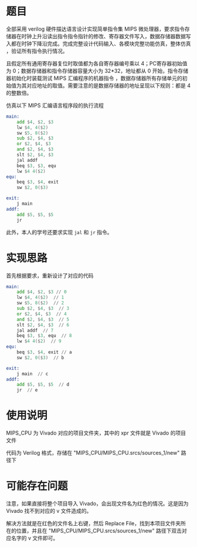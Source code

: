 # 题目

全部采用 verilog 硬件描达语言设计实现简单指令集 MIPS 微处理器，要求指令存储器在时钟上升沿读出指令指令指针的修改、寄存器文件写入，数据存储器数据写入都在时钟下降沿完成。完成完整设计代码输入、各模块完整功能仿真，整体仿真 ，验证所有指令执行情况。

且假定所有通用寄存器复位时取值都为各自寄存器编号乘以 4；PC寄存器初始值为 0；数据存储器和指令存储器容量大小为 32*32，地址都从 0 开始，指令存储器初始化时装载测试 MIPS 汇编程序的机器指令 ，数据存储器所有存储单元的初始值为其对应地址的取值。需要注意的是数据存储器的地址呈现以下规则：都是 4 的整数倍。

仿真以下 MIPS 汇编语言程序段的执行流程

```asm
main: 
    add $4, $2, $3 
    lw $4, 4($2)
    sw $5, 8($2)
    sub $2, $4, $3
    or $2, $4, $3
    and $2, $4, $3
    slt $2, $4, $3
    jal addf
    beq $3, $3, equ
    lw $4 4($2)
equ:
    beq $3, $4, exit
    sw $2, 0($3)

exit:
    j main
addf: 
    add $5, $5, $5
    jr
```

此外，本人的学号还要求实现 ``jal`` 和 ``jr`` 指令。

# 实现思路

首先根据要求，重新设计了对应的代码

```asm
main: 
    add $4, $2, $3 // 0
    lw $4, 4($2)  // 1
    sw $5, 8($2)  // 2
    sub $2, $4, $3  // 3
    or $2, $4, $3  // 4
    and $2, $4, $3  // 5
    slt $2, $4, $3  // 6
    jal addf  // 7
    beq $3, $3, equ  // 8
    lw $4 4($2)  // 9
equ:
    beq $3, $4, exit // a
    sw $2, 0($3)  // b

exit:
    j main  // c
addf: 
    add $5, $5, $5  // d
    jr  // e
```

# 使用说明

MIPS_CPU 为 Vivado 对应的项目文件夹，其中的 xpr 文件就是 Vivado 的项目文件

代码为 Verilog 格式，存储在 "MIPS_CPU/MIPS_CPU.srcs/sources_1/new" 路径下

# 可能存在问题

注意，如果直接将整个项目导入 Vivado，会出现文件名为红色的情况。这是因为 Vivado 找不到对应的 v 文件造成的。

解决方法就是在红色的文件名上右键，然后 Replace File，找到本项目文件夹所在的位置，并且在 "MIPS_CPU/MIPS_CPU.srcs/sources_1/new" 路径下双击对应名字的 v 文件即可。
